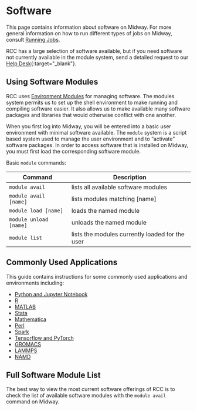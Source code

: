 # Software

This page contains information about software on Midway.  For more general
information on how to run different types of jobs on Midway, consult
[Running Jobs](/midway23/midway_jobs_overview).

RCC has a large selection of software available, but if you need
software not currently available in the module system, send a detailed
request to our [Help Desk](https://rcc.uchicago.edu/support-and-services/consulting-and-technical-support){:target="_blank"}.

## Using Software Modules

RCC uses [Environment Modules](http://modules.sourceforge.net) for
managing software. The modules system permits us to set up the shell
environment to make running and compiling software easier. It also
allows us to make available many software packages and libraries that
would otherwise conflict with one another.

When you first log into Midway, you will be entered into a 
basic user environment with minimal software available.  The
`module` system is a script based system used to manage the user
environment and to “activate” software packages.  In order to access
software that is installed on Midway, you must first load the
corresponding software module.

Basic `module` commands:

| Command  | Description | 
| --------- | --------- | 
| `module avail`          |   lists all available software modules            |    
| `module avail [name]`   |   lists modules matching [name]                   |
| `module load [name]`    |   loads the named module                          |
| `module unload [name]`  |   unloads the named module                        |
| `module list`           |   lists the modules currently loaded for the user |

## Commonly Used Applications

This guide contains instructions for some commonly used applications and environments including:

* [Python and Jupyter Notebook](../software/apps_and_envs/python.md)  
* [R](../software/apps_and_envs/r.md)  
* [MATLAB](../software/apps_and_envs/matlab.md)    
* [Stata](../software/apps_and_envs/stata.md)    
* [Mathematica](../software/apps_and_envs/mathematica.md)  
* [Perl](../software/apps_and_envs/perl.md)  
* [Spark](../software/apps_and_envs/spark.md)  
* [Tensorflow and PyTorch](../software/apps_and_envs/tf_and_torch.md)  
* [GROMACS](../software/apps_and_envs/gromacs.md)  
* [LAMMPS](../software/apps_and_envs/lammps.md)  
* [NAMD](../software/apps_and_envs/namd.md)  

## Full Software Module List

The best way to view the most current software offerings of RCC is to check the list of available software modules with the `module avail` command on Midway.

